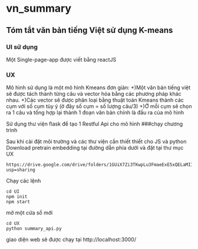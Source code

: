 # vn_summary
## Tóm tắt văn bản tiếng Việt sử dụng K-means 

### UI sử dụng 
Một Single-page-app được viết bằng reactJS 
### UX 
Mô hình sử dụng là một mô hình Kmeans đơn giản:
    +)Một văn bản tiếng việt sẽ được tách thành từng câu và vector hóa bằng các phương pháp khác nhau.
    +)Các vector sẽ được phân loại bằng thuật toán Kmeans thành các cụm với số cụm tùy ý (ở đây số cụm = số lượng câu/3)
    +)Ở mỗi cụm sẽ chọn ra 1 câu và tổng hợp lại thành 1 đoạn văn bản chính là đầu ra của mô hình

Sử dụng thư viện flask để tạo 1 Restful Api cho mô hình
###chạy chương trình

Sau khi cài đặt môi trường và các thư viện cần thiết thiết cho JS và python
Download pretrain embedding tại đường dẫn phía dưới và đặt tại thư mục UX
```
https://drive.google.com/drive/folders/1GUiX7Zi3TKwpLu3FmaeExE5xQELaMIIE?usp=sharing
```

Chạy các lệnh

``` 
cd UI
npm init
npm start
```
mở một cửa sổ mới
```
cd UX
python summary_api.py
```
giao diện web sẽ được chạy tại 
http://localhost:3000/
